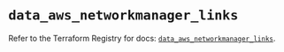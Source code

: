 # `data_aws_networkmanager_links`

Refer to the Terraform Registry for docs: [`data_aws_networkmanager_links`](https://registry.terraform.io/providers/hashicorp/aws/6.10.0/docs/data-sources/networkmanager_links).
